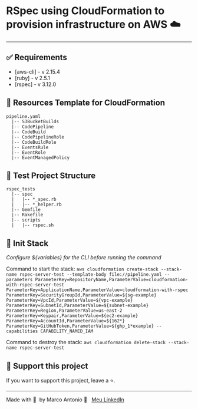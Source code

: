 # RSpec using CloudFormation to provision infrastructure on AWS ☁️

------

## ✅ Requirements

- [aws-cli] - v 2.15.4
- [ruby] - v 2.5.1
- [rspec] - v 3.12.0

## 📑 Resources Template for CloudFormation

```
pipeline.yaml
  |-- S3BucketBuilds
  |-- CodePipeline
  |-- CodeBuild
  |-- CodePipelineRole
  |-- CodeBuildRole
  |-- EventsRule
  |-- EventRole
  |-- EventManagedPolicy
```

## 📑 Test Project Structure

```
rspec_tests
  |-- spec
  |   |-- *_spec.rb
  |   |-- *_helper.rb
  |-- Gemfile
  |-- Rakefile
  |-- scripts
  |   |-- rspec.sh
```
## 📑 Init Stack

*Configure ${variables} for the CLI before running the command*

Command to start the stack: `aws cloudformation create-stack --stack-name rspec-server-test --template-body file://pipeline.yaml --parameters ParameterKey=RepositoryName,ParameterValue=cloudformation-with-rspec-server-test ParameterKey=ApplicationName,ParameterValue=cloudformation-with-rspec ParameterKey=SecurityGroupId,ParameterValue=${sg-example} ParameterKey=VpcId,ParameterValue=${vpc-example} ParameterKey=SubnetId,ParameterValue=${subnet-example} ParameterKey=Region,ParameterValue=us-east-2 ParameterKey=Keypair,ParameterValue=${ec2-example} ParameterKey=AccountId,ParameterValue=${162*} ParameterKey=GitHubToken,ParameterValue=${ghp_1*example} --capabilities CAPABILITY_NAMED_IAM`

Command to destroy the stack: `aws cloudformation delete-stack --stack-name rspec-server-test`

## 🔮 Support this project  

If you want to support this project, leave a ⭐.  

---  

Made with 💙 &nbsp;by Marco Antonio 👋 &nbsp; [Meu LinkedIn](https://www.linkedin.com/in/mrk-silva/)  